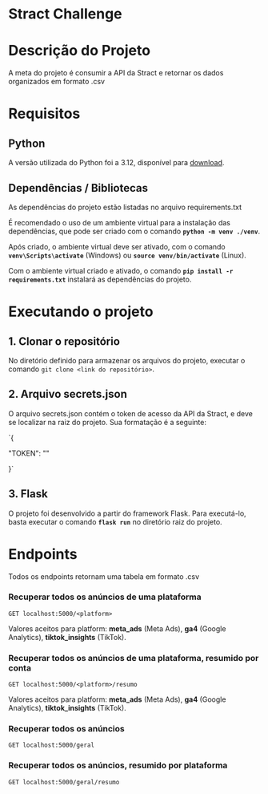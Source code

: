 # Stract Challenge


# Descrição do Projeto

A meta do projeto é consumir a API da Stract e retornar os dados organizados em formato .csv

# Requisitos

## **Python**

A versão utilizada do Python foi a 3.12, disponível para [download](https://www.python.org/downloads/).

## **Dependências / Bibliotecas**

As dependências do projeto estão listadas no arquivo requirements.txt 

É recomendado o uso de um ambiente virtual para a instalação das dependências, que pode ser criado com o comando **`python -m venv ./venv`**.

Após criado, o ambiente virtual deve ser ativado, com o comando **`venv\Scripts\activate`** (Windows) ou **`source venv/bin/activate`** (Linux).

Com o ambiente virtual criado e ativado, o comando **`pip install -r requirements.txt`** instalará as dependências do projeto.


# Executando o projeto
## 1. Clonar o repositório
    
No diretório definido para armazenar os arquivos do projeto, executar o comando `git clone <link do repositório>`.

## 2. Arquivo secrets.json

O arquivo secrets.json contém o token de acesso da API da Stract, e deve se localizar na raiz do projeto. Sua formatação é a seguinte:

`{

  "TOKEN": "<API TOKEN>"

}`

## 3. Flask

O projeto foi desenvolvido a partir do framework Flask. Para executá-lo, basta executar o comando **`flask run`** no diretório raiz do projeto.


# Endpoints
Todos os endpoints retornam uma tabela em formato .csv

### Recuperar todos os anúncios de uma plataforma

```
GET localhost:5000/<platform>
```

Valores aceitos para platform: **meta_ads** (Meta Ads), **ga4** (Google Analytics), **tiktok_insights** (TikTok).

### Recuperar todos os anúncios de uma plataforma, resumido por conta

```
GET localhost:5000/<platform>/resumo
```

Valores aceitos para platform: **meta_ads** (Meta Ads), **ga4** (Google Analytics), **tiktok_insights** (TikTok).

### Recuperar todos os anúncios

```
GET localhost:5000/geral
```

### Recuperar todos os anúncios, resumido por plataforma

```
GET localhost:5000/geral/resumo
```